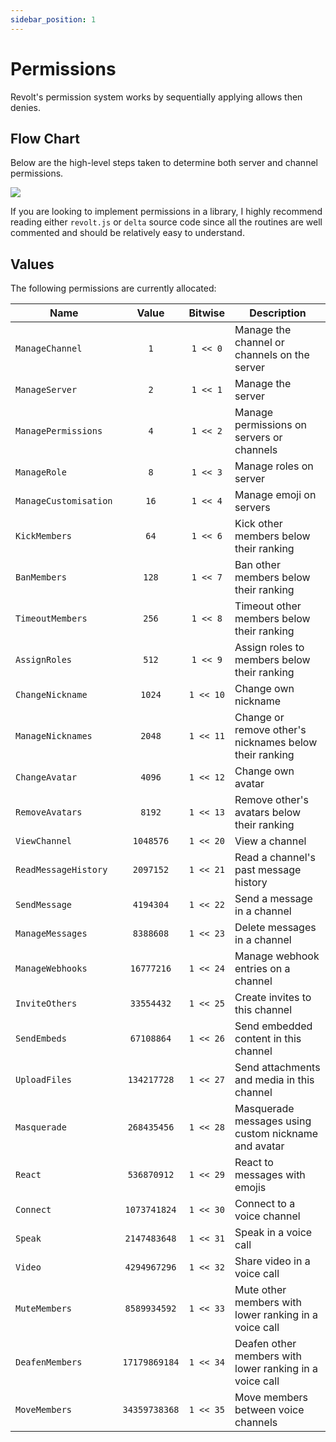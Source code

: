 ```yaml
---
sidebar_position: 1
---
```


# Permissions

Revolt's permission system works by sequentially applying allows then denies.

## Flow Chart

Below are the high-level steps taken to determine both server and channel permissions.

<img src="/img/diagrams/Permission Hierarchy.svg" />

If you are looking to implement permissions in a library, I highly recommend reading either `revolt.js` or `delta` source code since all the routines are well commented and should be relatively easy to understand.

## Values

The following permissions are currently allocated:

| Name | Value | Bitwise | Description |
|---|:-:|:-:|---|
| `ManageChannel` | `1` | `1 << 0` | Manage the channel or channels on the server
| `ManageServer` | `2` | `1 << 1` | Manage the server
| `ManagePermissions` | `4` | `1 << 2` | Manage permissions on servers or channels
| `ManageRole` | `8` | `1 << 3` |Manage roles on server
| `ManageCustomisation` | `16` | `1 << 4` | Manage emoji on servers
| `KickMembers` | `64` | `1 << 6` | Kick other members below their ranking
| `BanMembers` | `128` | `1 << 7` | Ban other members below their ranking
| `TimeoutMembers` | `256` | `1 << 8` | Timeout other members below their ranking
| `AssignRoles` | `512` | `1 << 9` | Assign roles to members below their ranking
| `ChangeNickname` | `1024` | `1 << 10` | Change own nickname
| `ManageNicknames` | `2048` | `1 << 11` | Change or remove other's nicknames below their ranking
| `ChangeAvatar` | `4096` | `1 << 12` | Change own avatar
| `RemoveAvatars` | `8192` | `1 << 13` | Remove other's avatars below their ranking
| `ViewChannel` | `1048576` | `1 << 20` | View a channel
| `ReadMessageHistory` | `2097152` | `1 << 21` | Read a channel's past message history
| `SendMessage` | `4194304` | `1 << 22` | Send a message in a channel
| `ManageMessages` | `8388608` | `1 << 23` | Delete messages in a channel
| `ManageWebhooks` | `16777216` | `1 << 24` | Manage webhook entries on a channel
| `InviteOthers` | `33554432` | `1 << 25` | Create invites to this channel
| `SendEmbeds` | `67108864` | `1 << 26` | Send embedded content in this channel
| `UploadFiles` | `134217728` | `1 << 27` | Send attachments and media in this channel
| `Masquerade` | `268435456` | `1 << 28` |Masquerade messages using custom nickname and avatar
| `React` | `536870912` | `1 << 29` | React to messages with emojis
| `Connect` | `1073741824` | `1 << 30` | Connect to a voice channel
| `Speak` | `2147483648` | `1 << 31` | Speak in a voice call
| `Video` | `4294967296` | `1 << 32` | Share video in a voice call
| `MuteMembers` | `8589934592` | `1 << 33` | Mute other members with lower ranking in a voice call
| `DeafenMembers` | `17179869184` | `1 << 34` | Deafen other members with lower ranking in a voice call
| `MoveMembers` | `34359738368` | `1 << 35` | Move members between voice channels
